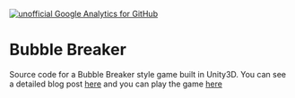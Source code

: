 [![unofficial Google Analytics for GitHub](https://gaforgithub.azurewebsites.net/api?repo=BubbleBreakerGameUnity)](https://github.com/dgkanatsios/gaforgithub)

Bubble Breaker
=============
Source code for a Bubble Breaker style game built in Unity3D. You can see a detailed blog post [here](http://dgkanatsios.com/2014/06/29/bubble-breaker-tutorial-in-unity-source-code-included-3/) and you can play the game [here](http://unitysamples.azurewebsites.net/bubblebreaker.html)
